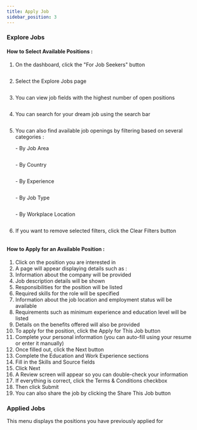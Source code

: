 ```yaml
---
title: Apply Job
sidebar_position: 3
---
```

### **Explore Jobs**

#### **How to Select Available Positions :**

1. On the dashboard, click the "For Job Seekers" button

   ![]()
2. Select the Explore Jobs page

   ![]()
3. You can view job fields with the highest number of open positions

   ![]()
4. You can search for your dream job using the search bar

   ![]()
5. You can also find available job openings by filtering based on several categories : 

   \- By Job Area

   ![]()

   \- By Country

   ![]()

   \- By Experience 

   ![]()

   \- By Job Type

   ![]()

   \- By Workplace Location

   ![]()
6. If you want to remove selected filters, click the Clear Filters button

   ![]()



#### **How to Apply for an Available Position :**

1. Click on the position you are interested in
2. A page will appear displaying details such as :
3. Information about the company will be provided
4. Job description details will be shown
5. Responsibilities for the position will be listed
6. Required skills for the role will be specified
7. Information about the job location and employment status will be available
8. Requirements such as minimum experience and education level will be listed
9. Details on the benefits offered will also be provided
10. To apply for the position, click the Apply for This Job button
11. Complete your personal information (you can auto-fill using your resume or enter it manually)
12. Once filled out, click the Next button
13. Complete the Education and Work Experience sections
14. Fill in the Skills and Source fields
15. Click Next
16. A Review screen will appear so you can double-check your information
17. If everything is correct, click the Terms & Conditions checkbox
18. Then click Submit
19. You can also share the job by clicking the Share This Job button



### **Applied Jobs**

This menu displays the positions you have previously applied for
